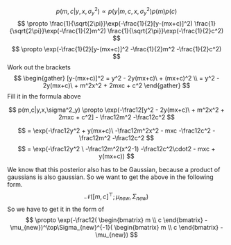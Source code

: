 $$
p(m,c|y,x,\sigma_y^2) \propto p(y|m,c,x,\sigma_y^2)p(m)p(c)
$$
$$
\propto \frac{1}{\sqrt{2\pi}}\exp(-\frac{1}{2}[y-(mx+c)]^2)
\frac{1}{\sqrt{2\pi}}\exp(-\frac{1}{2}m^2)
\frac{1}{\sqrt{2\pi}}\exp(-\frac{1}{2}c^2)
$$
$$
\propto \exp(-\frac{1}{2}[y-(mx+c)]^2 -\frac{1}{2}m^2 -\frac{1}{2}c^2)
$$
Work out the brackets
$$
\begin{gather}
[y-(mx+c)]^2 = y^2 - 2y(mx+c)\ + (mx+c)^2 \\ 
= y^2 - 2y(mx+c)\ + m^2x^2 + 2mxc + c^2
\end{gather}
$$
Fill it in the formula above

$$
p(m,c|y,x,\sigma^2_y) \propto \exp(-\frac12[y^2 - 2y(mx+c)\ + m^2x^2 + 2mxc + c^2] - \frac12m^2 -\frac12c^2
$$

$$
= \exp(-\frac12y^2 + y(mx+c)\ -\frac12m^2x^2 - mxc -\frac12c^2 - \frac12m^2 -\frac12c^2
$$
$$
= \exp(-\frac12y^2 \ -\frac12m^2(x^2-1)  -\frac12c^2\cdot2 - mxc + y(mx+c))
$$

We know that this posterior also has to be Gaussian, because a product of gaussians is also gaussian. So we want to get the above in the following form. 
$$
\mathcal{N}([m,c]^{\top};\mu_{new}, \Sigma_{new})
$$
So we have to get it in the form of 
$$
\propto \exp(-\frac12(   \begin{bmatrix}
   m \\
   c
   \end{bmatrix} - \mu_{new})^\top\Sigma_{new}^{-1}(   \begin{bmatrix}
   m \\
   c
   \end{bmatrix} - \mu_{new})
$$